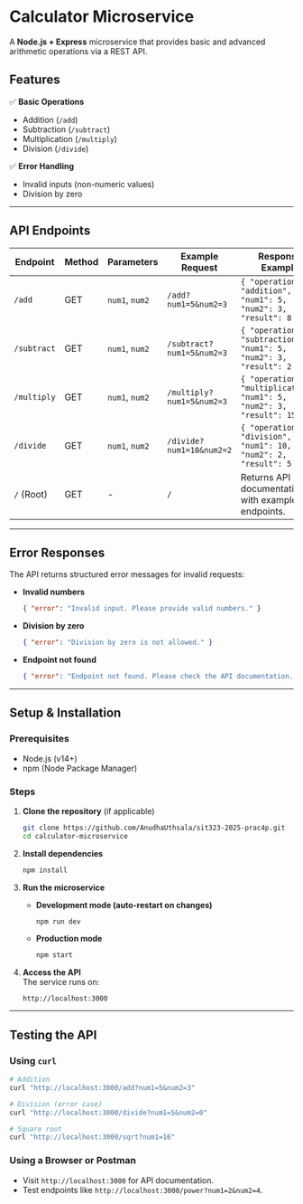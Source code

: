 # **Calculator Microservice**  

A **Node.js + Express** microservice that provides basic and advanced arithmetic operations via a REST API.  

## **Features**  
✅ **Basic Operations**  
- Addition (`/add`)  
- Subtraction (`/subtract`)  
- Multiplication (`/multiply`)  
- Division (`/divide`)  

✅ **Error Handling**  
- Invalid inputs (non-numeric values)  
- Division by zero
  
---

## **API Endpoints**  

| **Endpoint**    | **Method** | **Parameters**       | **Example Request**               | **Response Example**                          |
|----------------|-----------|---------------------|-----------------------------------|---------------------------------------------|
| `/add`         | GET       | `num1`, `num2`      | `/add?num1=5&num2=3`             | `{ "operation": "addition", "num1": 5, "num2": 3, "result": 8 }` |
| `/subtract`    | GET       | `num1`, `num2`      | `/subtract?num1=5&num2=3`        | `{ "operation": "subtraction", "num1": 5, "num2": 3, "result": 2 }` |
| `/multiply`    | GET       | `num1`, `num2`      | `/multiply?num1=5&num2=3`        | `{ "operation": "multiplication", "num1": 5, "num2": 3, "result": 15 }` |
| `/divide`      | GET       | `num1`, `num2`      | `/divide?num1=10&num2=2`         | `{ "operation": "division", "num1": 10, "num2": 2, "result": 5 }` |
| `/` (Root)     | GET       | -                   | `/`                              | Returns API documentation with example endpoints. |

---

## **Error Responses**  
The API returns structured error messages for invalid requests:  

- **Invalid numbers**  
  ```json
  { "error": "Invalid input. Please provide valid numbers." }
  ```
- **Division by zero**  
  ```json
  { "error": "Division by zero is not allowed." }
  ```
- **Endpoint not found**  
  ```json
  { "error": "Endpoint not found. Please check the API documentation." }
  ```

---

## **Setup & Installation**  

### **Prerequisites**  
- Node.js (v14+)  
- npm (Node Package Manager)  

### **Steps**  
1. **Clone the repository** (if applicable)  
   ```bash
   git clone https://github.com/AnudhaUthsala/sit323-2025-prac4p.git
   cd calculator-microservice
   ```

2. **Install dependencies**  
   ```bash
   npm install
   ```

3. **Run the microservice**  
   - **Development mode (auto-restart on changes)**  
     ```bash
     npm run dev
     ```
   - **Production mode**  
     ```bash
     npm start
     ```

4. **Access the API**  
   The service runs on:  
   ```
   http://localhost:3000
   ```

---

## **Testing the API**  

### **Using `curl`**  
```bash
# Addition
curl "http://localhost:3000/add?num1=5&num2=3"

# Division (error case)
curl "http://localhost:3000/divide?num1=5&num2=0"

# Square root
curl "http://localhost:3000/sqrt?num1=16"
```

### **Using a Browser or Postman**  
- Visit `http://localhost:3000` for API documentation.  
- Test endpoints like `http://localhost:3000/power?num1=2&num2=4`.  
